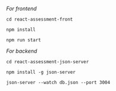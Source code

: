 _For frontend_

```shell
cd react-assessment-front

npm install

npm run start
```

_For backend_

```shell
cd react-assessment-json-server

npm install -g json-server

json-server --watch db.json --port 3004
```
